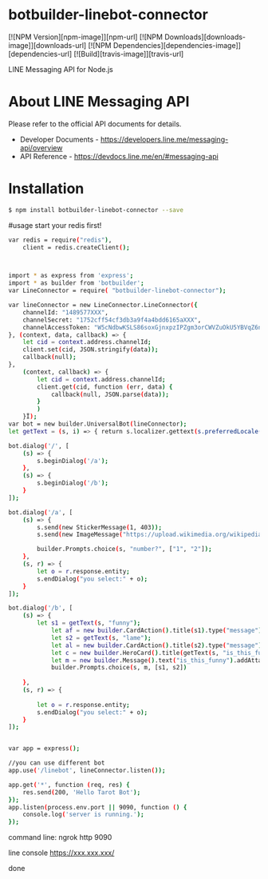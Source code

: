 # botbuilder-linebot-connector

  [![NPM Version][npm-image]][npm-url]
  [![NPM Downloads][downloads-image]][downloads-url]
  [![NPM Dependencies][dependencies-image]][dependencies-url]
  [![Build][travis-image]][travis-url]

LINE Messaging API for Node.js

# About LINE Messaging API

Please refer to the official API documents for details.
- Developer Documents - https://developers.line.me/messaging-api/overview
- API Reference - https://devdocs.line.me/en/#messaging-api

# Installation

```bash
$ npm install botbuilder-linebot-connector --save
```


#usage
start your redis first!
```bash
var redis = require("redis"),
    client = redis.createClient();



import * as express from 'express';
import * as builder from 'botbuilder';
var LineConnector = require( "botbuilder-linebot-connector");

var lineConnector = new LineConnector.LineConnector({
    channelId: "1489577XXX",
    channelSecret: "1752cff54cf3db3a9f4a4bdd6165aXXX",
    channelAccessToken: "W5cNdbwKSLS86soxGjnxpzIPZgm3orCWVZuOkU5YBVqZ6nFctxxZLYE9a5UWJ9gL5yz0lnEnH9tld/B8e49PPRQEhyMnBnxUmPr6hXvxId0zrj4S675kQIjsVlkzY97ShKM+kyXAkpqRS2ZcAQkMVwdB04t89/1O/w1cDnyilXXX"
}, (context, data, callback) => {
    let cid = context.address.channelId;
    client.set(cid, JSON.stringify(data));
    callback(null);
},
    (context, callback) => {
        let cid = context.address.channelId;
        client.get(cid, function (err, data) {
            callback(null, JSON.parse(data));
        }
        )
    }Ï);
var bot = new builder.UniversalBot(lineConnector);
let getText = (s, i) => { return s.localizer.gettext(s.preferredLocale(), i) };

bot.dialog('/', [
    (s) => {
        s.beginDialog('/a');
    },
    (s) => {
        s.beginDialog('/b');
    }
]);

bot.dialog('/a', [
    (s) => {
        s.send(new StickerMessage(1, 403));
        s.send(new ImageMessage("https://upload.wikimedia.org/wikipedia/commons/4/47/PNG_transparency_demonstration_1.png")); //https only

        builder.Prompts.choice(s, "number?", ["1", "2"]);
    },
    (s, r) => {
        let o = r.response.entity;
        s.endDialog("you select:" + o);
    }
]);

bot.dialog('/b', [
    (s) => {
        let s1 = getText(s, "funny");
            let af = new builder.CardAction().title(s1).type("message").value(s1);
            let s2 = getText(s, "lame");
            let al = new builder.CardAction().title(s2).type("message").value(s2);
            let c = new builder.HeroCard().title(getText(s, "is_this_funny")).subtitle(getText(s, "is_this_funny")).text(getText(s, "is_this_funny")).buttons([af, al]);
            let m = new builder.Message().text("is_this_funny").addAttachment(c);
            builder.Prompts.choice(s, m, [s1, s2])
       
    },
    (s, r) => {
        
        let o = r.response.entity;
        s.endDialog("you select:" + o);
    }
]);


var app = express();

//you can use different bot
app.use('/linebot', lineConnector.listen());

app.get('*', function (req, res) {
    res.send(200, 'Hello Tarot Bot');
});
app.listen(process.env.port || 9090, function () {
    console.log('server is running.');
});
```

command line:
ngrok http 9090

line console
https://xxx.xxx.xxx/

done